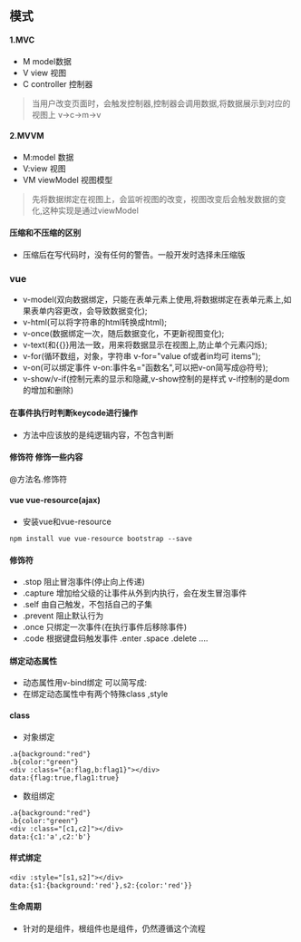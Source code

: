 ## 模式 
#### 1.MVC
- M model数据
- V view 视图
- C controller 控制器

> 当用户改变页面时，会触发控制器,控制器会调用数据,将数据展示到对应的视图上 v->c->m->v

#### 2.MVVM
- M:model 数据
- V:view 视图
- VM viewModel 视图模型

> 先将数据绑定在视图上，会监听视图的改变，视图改变后会触发数据的变化,这种实现是通过viewModel

#### 压缩和不压缩的区别
- 压缩后在写代码时，没有任何的警告。一般开发时选择未压缩版


### vue
- v-model(双向数据绑定，只能在表单元素上使用,将数据绑定在表单元素上,如果表单内容更改，会导致数据变化);
- v-html(可以将字符串的html转换成html);
- v-once(数据绑定一次，随后数据变化，不更新视图变化);
- v-text(和{{}}用法一致，用来将数据显示在视图上,防止单个元素闪烁);
- v-for(循环数组，对象，字符串 v-for="value of或者in均可 items");
- v-on(可以绑定事件 v-on:事件名="函数名",可以把v-on简写成@符号);
- v-show/v-if(控制元素的显示和隐藏,v-show控制的是样式 v-if控制的是dom的增加和删除)


#### 在事件执行时判断keycode进行操作
- 方法中应该放的是纯逻辑内容，不包含判断

#### 修饰符 修饰一些内容
@方法名.修饰符

#### vue vue-resource(ajax)
- 安装vue和vue-resource
```
npm install vue vue-resource bootstrap --save
```


#### 修饰符 
- .stop 阻止冒泡事件(停止向上传递)
- .capture 增加给父级的让事件从外到内执行，会在发生冒泡事件
- .self 由自己触发，不包括自己的子集
- .prevent 阻止默认行为
- .once 只绑定一次事件(在执行事件后移除事件)
- .code 根据键盘码触发事件 .enter .space .delete ....

#### 绑定动态属性
- 动态属性用v-bind绑定 可以简写成:
- 在绑定动态属性中有两个特殊class ,style

#### class
- 对象绑定
```
.a{background:"red"}
.b{color:"green"}
<div :class="{a:flag,b:flag1}"></div>
data:{flag:true,flag1:true}
```
- 数组绑定
```
.a{background:"red"}
.b{color:"green"}
<div :class="[c1,c2]"></div>
data:{c1:'a',c2:'b'}
```
#### 样式绑定
```
<div :style="[s1,s2]"></div>
data:{s1:{background:'red'},s2:{color:'red'}}
```



#### 生命周期
- 针对的是组件，根组件也是组件，仍然遵循这个流程